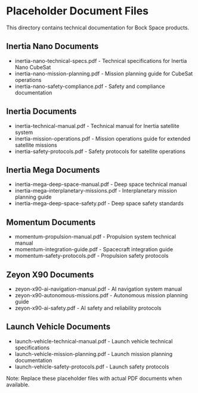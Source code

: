 # Placeholder Document Files

This directory contains technical documentation for Bock Space products.

## Inertia Nano Documents
- inertia-nano-technical-specs.pdf - Technical specifications for Inertia Nano CubeSat
- inertia-nano-mission-planning.pdf - Mission planning guide for CubeSat operations
- inertia-nano-safety-compliance.pdf - Safety and compliance documentation

## Inertia Documents  
- inertia-technical-manual.pdf - Technical manual for Inertia satellite system
- inertia-mission-operations.pdf - Mission operations guide for extended satellite missions
- inertia-safety-protocols.pdf - Safety protocols for satellite operations

## Inertia Mega Documents
- inertia-mega-deep-space-manual.pdf - Deep space technical manual
- inertia-mega-interplanetary-missions.pdf - Interplanetary mission planning guide
- inertia-mega-deep-space-safety.pdf - Deep space safety standards

## Momentum Documents
- momentum-propulsion-manual.pdf - Propulsion system technical manual
- momentum-integration-guide.pdf - Spacecraft integration guide
- momentum-safety-protocols.pdf - Propulsion safety protocols

## Zeyon X90 Documents
- zeyon-x90-ai-navigation-manual.pdf - AI navigation system manual
- zeyon-x90-autonomous-missions.pdf - Autonomous mission planning guide
- zeyon-x90-ai-safety.pdf - AI safety and reliability protocols

## Launch Vehicle Documents
- launch-vehicle-technical-manual.pdf - Launch vehicle technical specifications
- launch-vehicle-mission-planning.pdf - Launch mission planning documentation
- launch-vehicle-safety-protocols.pdf - Launch safety protocols

Note: Replace these placeholder files with actual PDF documents when available.
